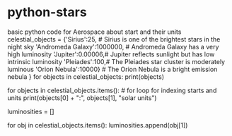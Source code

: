 # python-stars
basic python code for Aerospace about start and their units
celestial_objects = {'Sirius':25, # Sirius is one of the brightest stars in the night sky
                     'Andromeda Galaxy':1000000, # Andromeda Galaxy has a very high luminosity
                     'Jupiter':0.00006,# Jupiter reflects sunlight but has low intrinsic luminosity
                     'Pleiades':100,# The Pleiades star cluster is moderately luminous
                     'Orion Nebula':10000} # The Orion Nebula is a bright emission nebula
                    }
for objects in celestial_objects:
    print(objects)

for objects in celestial_objects.items(): # for loop for indexing starts and units
    print(objects[0] + ":", objects[1], "solar units")

luminosities = []

for obj in celestial_objects.items():
    luminosities.append(obj[1])
                     
